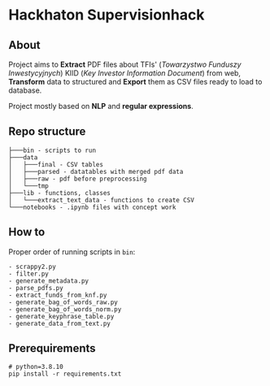 # Hackhaton **Supervision**hack

## About

Project aims to **Extract** PDF files about TFIs' (*Towarzystwo Funduszy Inwestycyjnych*) KIID (*Key Investor Information Document*) from web, **Transform** data to structured and **Export** them as CSV files ready to load to database.

Project mostly based on **NLP** and **regular expressions**.

## Repo structure

```
├───bin - scripts to run
├───data
│   ├───final - CSV tables
│   ├───parsed - datatables with merged pdf data
│   ├───raw - pdf before preprocessing
│   └───tmp
├───lib - functions, classes
│   └───extract_text_data - functions to create CSV
└───notebooks - .ipynb files with concept work
```

## How to
Proper order of running scripts in `bin`:
 ```
 - scrappy2.py 
 - filter.py
 - generate_metadata.py
 - parse_pdfs.py
 - extract_funds_from_knf.py
 - generate_bag_of_words_raw.py
 - generate_bag_of_words_norm.py
 - generate_keyphrase_table.py
 - generate_data_from_text.py
 ```

 ## Prerequirements

 ```
# python=3.8.10
pip install -r requirements.txt
 ```
